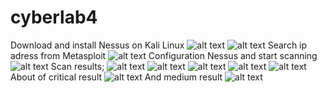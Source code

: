 # cyberlab4
Download and install Nessus on Kali Linux
![alt text](https://github.com/saabir00/cyberlab4/blob/main/1.jpeg)
![alt text](https://github.com/saabir00/cyberlab4/blob/main/2.jpeg)
Search ip adress from Metasploit
![alt text](https://github.com/saabir00/cyberlab4/blob/main/3.jpeg)
Configuration Nessus and start scanning
![alt text](https://github.com/saabir00/cyberlab4/blob/main/4.jpeg)
Scan results;
![alt text](https://github.com/saabir00/cyberlab4/blob/main/5.jpeg)
![alt text](https://github.com/saabir00/cyberlab4/blob/main/6.jpeg)
![alt text](https://github.com/saabir00/cyberlab4/blob/main/7.jpeg)
![alt text](https://github.com/saabir00/cyberlab4/blob/main/8.jpeg)
![alt text](https://github.com/saabir00/cyberlab4/blob/main/9.jpeg)
About of critical result
![alt text](https://github.com/saabir00/cyberlab4/blob/main/10.jpeg)
And medium result
![alt text](https://github.com/saabir00/cyberlab4/blob/main/11.jpeg)
